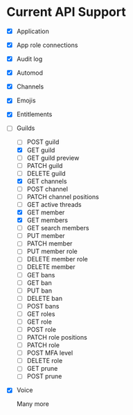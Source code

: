 # Current API Support

- [x] Application
- [x] App role connections
- [x] Audit log
- [x] Automod
- [x] Channels
- [x] Emojis
- [x] Entitlements
- [ ] Guilds
  - [ ] POST guild
  - [x] GET guild
  - [ ] GET guild preview
  - [ ] PATCH guild
  - [ ] DELETE guild
  - [x] GET channels
  - [ ] POST channel
  - [ ] PATCH channel positions
  - [ ] GET active threads
  - [x] GET member
  - [x] GET members
  - [ ] GET search members
  - [ ] PUT member
  - [ ] PATCH member
  - [ ] PUT member role
  - [ ] DELETE member role
  - [ ] DELETE member
  - [ ] GET bans
  - [ ] GET ban
  - [ ] PUT ban
  - [ ] DELETE ban
  - [ ] POST bans
  - [ ] GET roles
  - [ ] GET role
  - [ ] POST role
  - [ ] PATCH role positions
  - [ ] PATCH role
  - [ ] POST MFA level
  - [ ] DELETE role
  - [ ] GET prune
  - [ ] POST prune
- [x] Voice

  Many more
